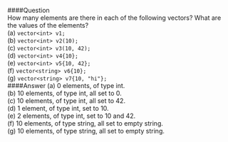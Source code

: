 ####Question  
How many elements are there in each of the following vectors? What are the values of the elements?  
(a) `vector<int> v1;`  
(b) `vector<int> v2(10);`  
(c) `vector<int> v3(10, 42);`  
(d) `vector<int> v4{10};`  
(e) `vector<int> v5{10, 42};`  
(f) `vector<string> v6{10};`  
(g) `vector<string> v7{10, "hi"};`  
####Answer
(a) 0 elements, of type int.  
(b) 10 elements, of type int, all set to 0.  
(c) 10 elements, of type int, all set to 42.  
(d) 1 element, of type int, set to 10.  
(e) 2 elements, of type int, set to 10 and 42.  
(f) 10 elements, of type string, all set to empty string.  
(g) 10 elements, of type string, all set to empty string.  
